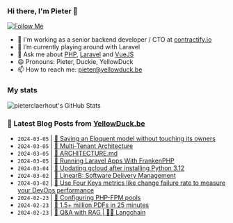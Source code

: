 ### Hi there, I'm Pieter 👋  
[![Follow Me](https://img.shields.io/github/followers/pieterclaerhout?label=Follow&style=social)](https://github.com/pieterclaerhout)

- 🏢 I'm working as a senior backend developer / CTO at [contractify.io](https://contractify.io)
- 🌱 I’m currently playing around with Laravel
- 💬 Ask me about [PHP](https://php.net), [Laravel](http://laravel.com) and [VueJS](https://vuejs.org)
- 😄 Pronouns: Pieter, Duckie, YellowDuck
- 📫 How to reach me: pieter@yellowduck.be

### My stats

![pieterclaerhout's GitHub Stats](https://github-readme-stats.vercel.app/api?username=pieterclaerhout&show_icons=true&count_private=true&line_height=40)

### 📩 Latest Blog Posts from [YellowDuck.be](https://www.yellowduck.be/)
<!-- BLOG-POST-LIST:START -->
- `2024-03-05` | [🐥 Saving an Eloquent model without touching its owners](https://www.yellowduck.be/posts/saving-an-eloquent-model-without-touching-its-owners)  
- `2024-03-05` | [🔗 Multi-Tenant Architecture](https://www.yellowduck.be/posts/reddit-dive-into-anything)  
- `2024-03-05` | [🔗 ARCHITECTURE.md](https://www.yellowduck.be/posts/architecture-md)  
- `2024-03-05` | [🔗 Running Laravel Apps With FrankenPHP](https://www.yellowduck.be/posts/running-laravel-apps-with-frankenphp-laracon-eu-kevin-dunglas)  
- `2024-03-04` | [🐥 Updating gcloud after installing Python 3.12](https://www.yellowduck.be/posts/updating-gcloud-after-installing-python-3-12)  
- `2024-03-02` | [🔗 LinearB: Software Delivery Management](https://www.yellowduck.be/posts/linearb-software-delivery-management)  
- `2024-03-02` | [🔗 Use Four Keys metrics like change failure rate to measure your DevOps performance](https://www.yellowduck.be/posts/use-four-keys-metrics-like-change-failure-rate-to-measure-your-devops-performance-google-cloud-blog)  
- `2024-02-23` | [🔗 Configuring PHP-FPM pools](https://www.yellowduck.be/posts/configuring-php-fpm-pools)  
- `2024-02-23` | [🔗 1.5+ million PDFs in 25 minutes](https://www.yellowduck.be/posts/1-5-million-pdfs-in-25-minutes-zerodha-tech-blog)  
- `2024-02-23` | [🔗 Q&amp;A with RAG | 🦜️🔗 Langchain](https://www.yellowduck.be/posts/qanda-with-rag-langchain)  

<!-- BLOG-POST-LIST:END -->
